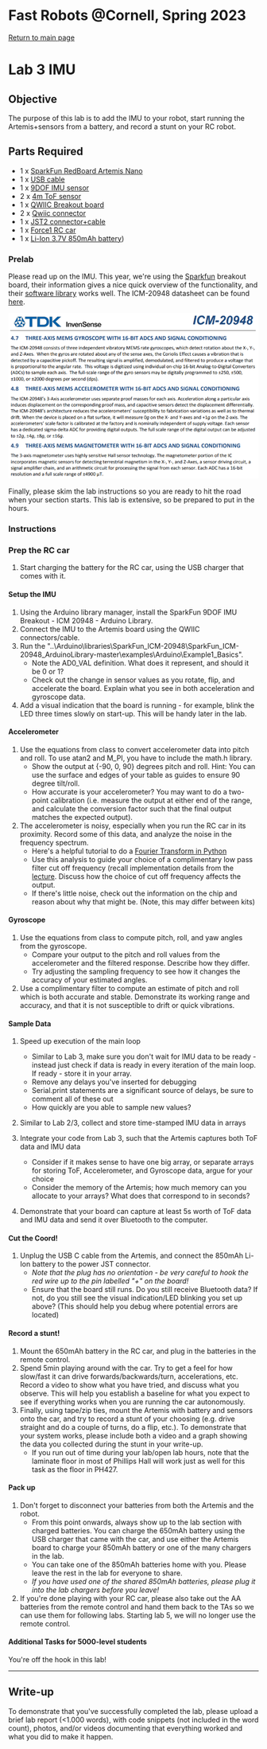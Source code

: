 # Fast Robots @Cornell, Spring 2023

[Return to main page](index.md)

# Lab 3 IMU

## Objective
The purpose of this lab is to add the IMU to your robot, start running the Artemis+sensors from a battery, and record a stunt on your RC robot. 

## Parts Required
* 1 x [SparkFun RedBoard Artemis Nano](https://www.sparkfun.com/products/15443)
* 1 x [USB cable](https://www.amazon.com/SUMPK-Charging-Braided-Compatible-Samsung/dp/B08R68T84N/ref=sr_1_4?keywords=usb+c+to+c&qid=1636380583&qsid=147-6677549-1776715&refinements=p_n_feature_ten_browse-bin%3A23555327011&rnid=23555276011&s=pc&sr=1-4&sres=B08D9SB161%2CB08R68T84N%2CB01CZVEUIE%2CB01FM51812%2CB07VCZV3R4%2CB075V68NVR%2CB075GMKZWW%2CB093BVBRJT%2CB09BBBJ33F%2CB09C2D9Z7T%2CB012V56D2A%2CB092CYFQMP%2CB081L4V3DN%2CB07Y6ZJT1D%2CB07Y2XKPX5%2CB07VPYJV8V%2CB07THJGZ9Z%2CB08W2TP2TT%2CB0744BKDRD%2CB07THFJ1J5&srpt=ELECTRONIC_CABLE)
* 1 x [9DOF IMU sensor](https://www.digikey.com/en/products/detail/pimoroni-ltd/PIM448/10246391](https://www.mouser.com/ProductDetail/SparkFun/SEN-15335?qs=uwxL4vQweFMcls1MYZT00A%3D%3D))
* 2 x [4m ToF sensor](https://www.pololu.com/product/3415)
* 1 x [QWIIC Breakout board](https://www.sparkfun.com/products/18012) 
* 2 x [Qwiic connector](https://www.sparkfun.com/products/14426)
* 1 x [JST2 connector+cable](https://www.amazon.com/dp/B07V56N33J?smid=A2ZDGCOOU4F0SF&ref_=chk_typ_imgToDp&th=1)
* 1 x [Force1 RC car](https://force1rc.com/products/cyclone-remote-control-car-for-kids-adults)
* 1 x [Li-Ion 3.7V 850mAh battery](https://www.amazon.com/URGENEX-Battery-Rechargeable-Quadcopter-Charger/dp/B08T9FB56F/ref=sr_1_3?keywords=lipo+battery+3.7V+850mah&qid=1639066404&sr=8-3))

### Prelab

Please read up on the IMU. This year, we're using the [Sparkfun](https://www.sparkfun.com/products/15335) breakout board, their information gives a nice quick overview of the functionality, and their [software library](https://github.com/sparkfun/SparkFun_ICM-20948_ArduinoLibrary) works well. The ICM-20948 datasheet can be found [here](https://cdn.sparkfun.com/assets/7/f/e/c/d/DS-000189-ICM-20948-v1.3.pdf). 

<img src="./Figs/ICM-20948_datasheet.png" width="600">

Finally, please skim the lab instructions so you are ready to hit the road when your section starts. This lab is extensive, so be prepared to put in the hours.

### Instructions

### Prep the RC car

1. Start charging the battery for the RC car, using the USB charger that comes with it. 
 
#### Setup the IMU

1. Using the Arduino library manager, install the SparkFun 9DOF IMU Breakout - ICM 20948 - Arduino Library.
2. Connect the IMU to the Artemis board using the QWIIC connectors/cable.
3. Run the "..\Arduino\libraries\SparkFun_ICM-20948\SparkFun_ICM-20948_ArduinoLibrary-master\examples\Arduino\Example1_Basics". 
   - Note the AD0_VAL definition. What does it represent, and should it be 0 or 1?
   - Check out the change in sensor values as you rotate, flip, and accelerate the board. Explain what you see in both acceleration and gyroscope data.
4. Add a visual indication that the board is running - for example, blink the LED three times slowly on start-up. This will be handy later in the lab.

#### Accelerometer

1. Use the equations from class to convert accelerometer data into pitch and roll. To use atan2 and M_PI, you have to include the math.h library. 
   - Show the output at {-90, 0, 90} degrees pitch and roll. Hint: You can use the surface and edges of your table as guides to ensure 90 degree tilt/roll.  
   - How accurate is your accelerometer? You may want to do a two-point calibration (i.e. measure the output at either end of the range, and calculate the conversion factor such that the final output matches the expected output). 
2. The accelerometer is noisy, especially when you run the RC car in its proximity. Record some of this data, and analyze the noise in the frequency spectrum. 
   - Here's a helpful tutorial to do a [Fourier Transform in Python](https://alphabold.com/fourier-transform-in-python-vibration-analysis/)
   - Use this analysis to guide your choice of a complimentary low pass filter cut off frequency (recall implementation details from the [lecture](./lectures/FastRobots-4-IMU.pdf). Discuss how the choice of cut off frequency affects the output.
   - If there's little noise, check out the information on the chip and reason about why that might be. (Note, this may differ between kits)
   
#### Gyroscope

1. Use the equations from class to compute pitch, roll, and yaw angles from the gyroscope. 
   - Compare your output to the pitch and roll values from the accelerometer and the filtered response. Describe how they differ.
   - Try adjusting the sampling frequency to see how it changes the accuracy of your estimated angles.
2. Use a complimentary filter to compute an estimate of pitch and roll which is both accurate and stable. Demonstrate its working range and accuracy, and that it is not susceptible to drift or quick vibrations.

#### Sample Data

1. Speed up execution of the main loop
   - Similar to Lab 3, make sure you don't wait for IMU data to be ready - instead just check if data is ready in every iteration of the main loop. If ready - store it in your array. 
   - Remove any delays you've inserted for debugging
   - Serial.print statements are a significant source of delays, be sure to comment all of these out 
   - How quickly are you able to sample new values?

2. Similar to Lab 2/3, collect and store time-stamped IMU data in arrays

3. Integrate your code from Lab 3, such that the Artemis captures both ToF data and IMU data
   - Consider if it makes sense to have one big array, or separate arrays for storing ToF, Accelerometer, and Gyroscope data, argue for your choice
   - Consider the memory of the Artemis; how much memory can you allocate to your arrays? What does that correspond to in seconds?

4. Demonstrate that your board can capture at least 5s worth of ToF data and IMU data and send it over Bluetooth to the computer.
  
#### Cut the Coord!

1. Unplug the USB C cable from the Artemis, and connect the 850mAh Li-Ion battery to the power JST connector. 
   - *Note that the plug has no orientation - be very careful to hook the red wire up to the pin labelled "+" on the board!*
   - Ensure that the board still runs. Do you still receive Bluetooth data? If not, do you still see the visual indication/LED blinking you set up above? (This should help you debug where potential errors are located)

#### Record a stunt!

1. Mount the 650mAh battery in the RC car, and plug in the batteries in the remote control.
2. Spend 5min playing around with the car. Try to get a feel for how slow/fast it can drive forwards/backwards/turn, accelerations, etc. Record a video to show what you have tried, and discuss what you observe. This will help you establish a baseline for what you expect to see if everything works when you are running the car autonomously. 
3. Finally, using tape/zip ties, mount the Artemis with battery and sensors onto the car, and try to record a stunt of your choosing (e.g. drive straight and do a couple of turns, do a flip, etc.). To demonstrate that your system works, please include both a video and a graph showing the data you collected during the stunt in your write-up. 
   - If you run out of time during your lab/open lab hours, note that the laminate floor in most of Phillips Hall will work just as well for this task as the floor in PH427.

#### Pack up

1. Don't forget to disconnect your batteries from both the Artemis and the robot.
   - From this point onwards, always show up to the lab section with charged batteries. You can charge the 650mAh battery using the USB charger that came with the car, and use either the Artemis board to charge your 850mAh battery or one of the many chargers in the lab.
   - You can take one of the 850mAh batteries home with you. Please leave the rest in the lab for everyone to share.
   - *If you have used one of the shared 850mAh batteries, please plug it into the lab chargers before you leave!* 
2. If you're done playing with your RC car, please also take out the AA batteries from the remote control and hand them back to the TAs so we can use them for following labs. Starting lab 5, we will no longer use the remote control.

#### Additional Tasks for 5000-level students

You're off the hook in this lab!

---

## Write-up

To demonstrate that you've successfully completed the lab, please upload a brief lab report (<1.000 words), with code snippets (not included in the word count), photos, and/or videos documenting that everything worked and what you did to make it happen. 

